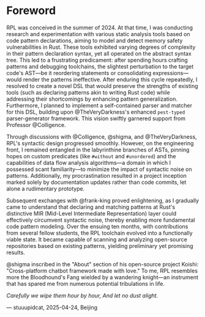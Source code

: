 # Foreword

RPL was conceived in the summer of 2024. At that time, I was conducting research and experimentation with various static analysis tools based on code pattern declarations, aiming to model and detect memory safety vulnerabilities in Rust. These tools exhibited varying degrees of complexity in their pattern declaration syntax, yet all operated on the abstract syntax tree. This led to a frustrating predicament: after spending hours crafting patterns and debugging toolchains, the slightest perturbation to the target code's AST—be it reordering statements or consolidating expressions—would render the patterns ineffective. After enduring this cycle repeatedly, I resolved to create a novel DSL that would preserve the strengths of existing tools (such as declaring patterns akin to writing Rust code) while addressing their shortcomings by enhancing pattern generalization. Furthermore, I planned to implement a self-contained parser and matcher for this DSL, building upon @TheVeryDarkness's enhanced `pest-typed` parser-generator framework. This vision swiftly garnered support from Professor @Colligence.

Through discussions with @Colligence, @shigma, and @TheVeryDarkness, RPL's syntactic design progressed smoothly. However, on the engineering front, I remained entangled in the labyrinthine branches of ASTs, pinning hopes on custom predicates (like `#without` and `#unordered`) and the capabilities of data flow analysis algorithms—a domain in which I possessed scant familiarity—to minimize the impact of syntactic noise on patterns. Additionally, my procrastination resulted in a project inception marked solely by documentation updates rather than code commits, let alone a rudimentary prototype.

Subsequent exchanges with @frank-king proved enlightening, as I gradually came to understand that declaring and matching patterns at Rust's distinctive MIR (Mid-Level Intermediate Representation) layer could effectively circumvent syntactic noise, thereby enabling more fundamental code pattern modeling. Over the ensuing ten months, with contributions from several fellow students, the RPL toolchain evolved into a functionally viable state. It became capable of scanning and analyzing open-source repositories based on existing patterns, yielding preliminary yet promising results.

@shigma inscribed in the "About" section of his open-source project Koishi: "Cross-platform chatbot framework made with love." To me, RPL resembles more the Bloodhound's Fang wielded by a wandering knight—an instrument that has spared me from numerous potential tribulations in life.

_Carefully we wipe them hour by hour, And let no dust alight._

— stuuupidcat, 2025-04-24, Beijing
